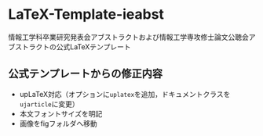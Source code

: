 # LaTeX-Template-ieabst
情報工学科卒業研究発表会アブストラクトおよび情報工学専攻修士論文公聴会アブストラクトの公式LaTeXテンプレート

## 公式テンプレートからの修正内容
- upLaTeX対応（オプションに`uplatex`を追加，ドキュメントクラスを`ujarticle`に変更）
- 本文フォントサイズを明記
- 画像をfigフォルダへ移動